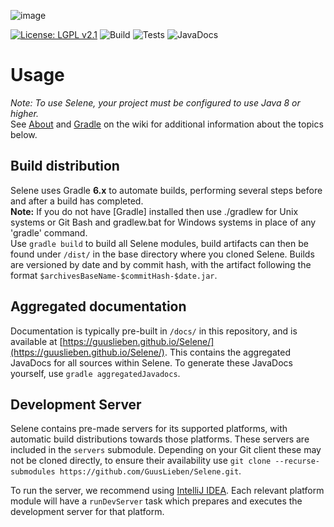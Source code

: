 ![image](https://user-images.githubusercontent.com/10957963/100515229-bc4f0b00-317a-11eb-8688-39d229eeada6.png)

[![License: LGPL v2.1](https://img.shields.io/badge/License-LGPL%20v2.1-blue.svg)](https://www.gnu.org/licenses/lgpl-2.1)
![Build](https://github.com/GuusLieben/Selene/workflows/Build/badge.svg)
![Tests](https://github.com/GuusLieben/Selene/workflows/Tests/badge.svg)
![JavaDocs](https://github.com/GuusLieben/Selene/workflows/JavaDocs/badge.svg)

# Usage
_Note: To use Selene, your project must be configured to use Java 8 or higher._  
See [About](https://github.com/GuusLieben/Selene/wiki) and [Gradle](https://github.com/GuusLieben/Selene/wiki/Gradle) on the wiki
for additional information about the topics below.

## Build distribution
Selene uses Gradle **6.x** to automate builds, performing several steps before and after a build has completed.  
__Note:__ If you do not have [Gradle] installed then use ./gradlew for Unix systems or Git Bash and gradlew.bat for Windows systems in place of any 'gradle' command.  
Use `gradle build` to build all Selene modules, build artifacts can then be found under `/dist/` in the base directory 
where you cloned Selene. Builds are versioned by date and by commit hash, with the artifact following the format `$archivesBaseName-$commitHash-$date.jar`.

## Aggregated documentation
Documentation is typically pre-built in `/docs/` in this repository, and is available at 
[https://guuslieben.github.io/Selene/](https://guuslieben.github.io/Selene/). This contains the aggregated JavaDocs for
all sources within Selene. To generate these JavaDocs yourself, use `gradle aggregatedJavadocs`.

## Development Server
Selene contains pre-made servers for its supported platforms, with automatic build distributions towards those platforms. 
These servers are included in the `servers` submodule. Depending on your Git client these may not be cloned directly, to ensure their availability use `git clone --recurse-submodules https://github.com/GuusLieben/Selene.git`.

To run the server, we recommend using [IntelliJ IDEA](https://www.jetbrains.com/idea/). 
Each relevant platform module will have a `runDevServer` task which prepares and executes the development server for that platform.
